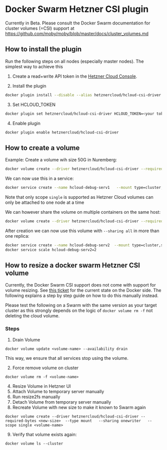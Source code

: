 # Docker Swarm Hetzner CSI plugin

Currently in Beta. Please consult the Docker Swarm documentation
for cluster volumes (=CSI) support at https://github.com/moby/moby/blob/master/docs/cluster_volumes.md

## How to install the plugin

Run the following steps on all nodes (especially master nodes).
The simplest way to achieve this

1. Create a read+write API token in the [Hetzner Cloud Console](https://console.hetzner.cloud/).

2. Install the plugin 

```bash
docker plugin install --disable --alias hetznercloud/hcloud-csi-driver --grant-all-permissions hetznercloud/hcloud-csi-driver:<version>-swarm
```

3. Set HCLOUD_TOKEN

```bash
docker plugin set hetznercloud/hcloud-csi-driver HCLOUD_TOKEN=<your token>
```

4. Enable plugin

```bash
docker plugin enable hetznercloud/hcloud-csi-driver
```

## How to create a volume

Example: Create a volume wih size 50G in Nuremberg:

```bash
docker volume create --driver hetznercloud/hcloud-csi-driver --required-bytes 50G --type mount --sharing onewriter --scope single hcloud-debug1 --topology-required csi.hetzner.cloud/location=nbg1
```

We can now use this in a service:

```bash
docker service create --name hcloud-debug-serv1   --mount type=cluster,src=hcloud-debug1,dst=/srv/www   nginx:alpine
```

Note that only scope `single` is supported as Hetzner Cloud volumes can only be attached to one node at a time

We can however share the volume on multiple containers on the same host:

```bash
docker volume create --driver hetznercloud/hcloud-csi-driver --required-bytes 50G --type mount --sharing all --scope single hcloud-debug1 --topology-required csi.hetzner.cloud/location=nbg1
```

After creation we can now use this volume with `--sharing all` in more than one replica:

```bash
docker service create --name hcloud-debug-serv2  --mount type=cluster,src=hcloud-debug2,dst=/srv/www   nginx:alpine
docker service scale hcloud-debug-serv2=2
```

## How to resize a docker swarm Hetzner CSI volume

Currently, the Docker Swarm CSI support does not come with support for volume resizing. See [this ticket](https://github.com/moby/moby/issues/44985) for the current state on the Docker side.
The following explains a step by step guide on how to do this manually instead.

Please test the following on a Swarm with the same version as your target cluster
as this strongly depends on the logic of `docker volume rm -f` not deleting the cloud volume.

### Steps

1. Drain Volume

```
docker volume update <volume-name> --availability drain
```

This way, we ensure that all services stop using the volume.

2. Force remove volume on cluster

```
docker volume rm -f <volume-name>
```

4. Resize Volume in Hetzner UI
5. Attach Volume to temporary server manually
6. Run resize2fs manually
7. Detach Volume from temporary server manually
8. Recreate Volume with new size to make it known to Swarm again

```
docker volume create --driver hetznercloud/hcloud-csi-driver --required-bytes <new-size>  --type mount   --sharing onewriter   --scope single <volume-name>
```

9. Verify that volume exists again:

```
docker volume ls --cluster
```

